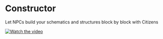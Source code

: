 # Constructor
Let NPCs build your schematics and structures block by block with Citizens

[![Watch the video](https://media.discordapp.net/attachments/498575486746624012/725258573625425920/mq3.jpg)](https://www.youtube.com/watch?v=mEa-pS4T8-E)
